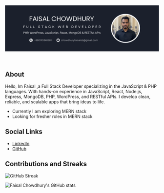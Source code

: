 ![banner](https://github.com/faisalchowdhury/faisalchowdhury/blob/main/Profile%20banner.png)

</br>

## About
<p>Hello, Im Faisal ,a Full Stack Developer specializing in the JavaScript & PHP languages. With hands-on experience in JavaScript, React, Node.js, Express, MongoDB, PHP, WordPress, and RESTful APIs. I develop clean, reliable, and scalable apps that bring ideas to life.</p>

- Currently I am exploring MERN stack
- Looking for fresher roles in MERN stack

## Social Links
- [LinkedIn](https://www.linkedin.com/in/faisal-chowdhury-730a051a6/)
- [GitHub](https://github.com/faisalchowdhury)



## Contributions and Streaks
![GitHub Streak](https://github-readme-streak-stats.herokuapp.com/?user=faisalchowdhury&theme=dark&hide_border=true)

![Faisal Chowdhury's GitHub stats](https://github-readme-stats.vercel.app/api?username=faisalchowdhury&show_icons=true&theme=dark)
